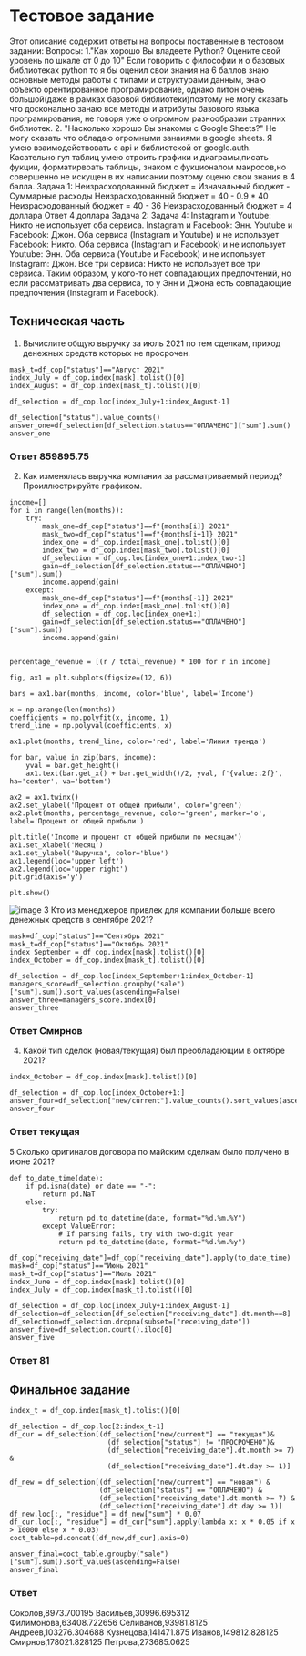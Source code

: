 # Тестовое задание 
Этот описание содержит ответы на вопросы поставенные в тестовом задании:
Вопросы:
1."Как хорошо Вы владеете Python? Оцените свой уровень по шкале от 0 до 10" 
Если говорить о философии и о базовых библиотеках python то я бы оценил свои знания на 6 баллов знаю основные методы работы с типами и структурами данным, знаю объекто орентированное програмирование, однако питон очень большой(даже в рамках базовой библиотеки)поэтому не могу сказать что досконально занаю все методы и атрибуты базового языка програмирования, не говоря уже о огромном разнообразии странних библиотек.
2. "Насколько хорошо Вы знакомы с Google Sheets?"
Не могу сказать что обладаю огромными занаиями в google sheets. Я умею взаимодействовать с api и библиотекой от google.auth. Касательно гул таблиц умею строить графики и диаграмы,писать фукции, форматирвоать таблицы, знаком с фукционалом макросов,но совершенно не искущен в их написании поэтому оценю свои знания в 4 балла.
Задача 1:
Неизрасходованный бюджет = Изначальный бюджет - Суммарные расходы
Неизрасходованный бюджет = 40 - 0.9 * 40
Неизрасходованный бюджет = 40 - 36
Неизрасходованный бюджет = 4 доллара Ответ 4 доллара
Задача 2:
Задача 4:
Instagram и Youtube: Никто не использует оба сервиса.
Instagram и Facebook: Энн.
Youtube и Facebook: Джон.
Оба сервиса (Instagram и Youtube) и не использует Facebook: Никто.
Оба сервиса (Instagram и Facebook) и не использует Youtube: Энн.
Оба сервиса (Youtube и Facebook) и не использует Instagram: Джон.
Все три сервиса: Никто не использует все три сервиса.
Таким образом, у кого-то нет совпадающих предпочтений, но если рассматривать два сервиса, то у Энн и Джона есть совпадающие предпочтения (Instagram и Facebook).
## Техническая часть
1. Вычислите общую выручку за июль 2021 по тем сделкам, приход денежных
средств которых не просрочен.
```mask=df_cop["status"]=="Июль 2021"
mask_t=df_cop["status"]=="Август 2021"
index_July = df_cop.index[mask].tolist()[0]
index_August = df_cop.index[mask_t].tolist()[0]

df_selection = df_cop.loc[index_July+1:index_August-1]

df_selection["status"].value_counts()
answer_one=df_selection[df_selection.status=="ОПЛАЧЕНО"]["sum"].sum()
answer_one
```
### Ответ 859895.75
2. Как изменялась выручка компании за рассматриваемый период?
Проиллюстрируйте графиком.
```months=["Май","Июнь","Июль","Август","Сентябрь","Октябрь"]
income=[]
for i in range(len(months)):
    try:
        mask_one=df_cop["status"]==f"{months[i]} 2021"
        mask_two=df_cop["status"]==f"{months[i+1]} 2021"
        index_one = df_cop.index[mask_one].tolist()[0]
        index_two = df_cop.index[mask_two].tolist()[0]
        df_selection = df_cop.loc[index_one+1:index_two-1]
        gain=df_selection[df_selection.status=="ОПЛАЧЕНО"]["sum"].sum()
        income.append(gain)
    except:
        mask_one=df_cop["status"]==f"{months[-1]} 2021"
        index_one = df_cop.index[mask_one].tolist()[0]
        df_selection = df_cop.loc[index_one+1:]
        gain=df_selection[df_selection.status=="ОПЛАЧЕНО"]["sum"].sum()
        income.append(gain)
```
``` total_revenue = sum(income)

percentage_revenue = [(r / total_revenue) * 100 for r in income]

fig, ax1 = plt.subplots(figsize=(12, 6))

bars = ax1.bar(months, income, color='blue', label='Income')

x = np.arange(len(months))
coefficients = np.polyfit(x, income, 1)
trend_line = np.polyval(coefficients, x)

ax1.plot(months, trend_line, color='red', label='Линия тренда')

for bar, value in zip(bars, income):
    yval = bar.get_height()
    ax1.text(bar.get_x() + bar.get_width()/2, yval, f'{value:.2f}', ha='center', va='bottom')

ax2 = ax1.twinx()
ax2.set_ylabel('Процент от общей прибыли', color='green')
ax2.plot(months, percentage_revenue, color='green', marker='o', label='Процент от общей прибыли')

plt.title('Income и процент от общей прибыли по месяцам')
ax1.set_xlabel('Месяц')
ax1.set_ylabel('Выручка', color='blue')
ax1.legend(loc='upper left')
ax2.legend(loc='upper right')
plt.grid(axis='y')

plt.show()
```
![image](https://github.com/Nikolairopin/Company_Test/assets/126417867/00afe3dd-b929-42f4-b858-71b872797e9d)
3 Кто из менеджеров привлек для компании больше всего денежных средств в
сентябре 2021?
```
mask=df_cop["status"]=="Сентябрь 2021"
mask_t=df_cop["status"]=="Октябрь 2021"
index_September = df_cop.index[mask].tolist()[0]
index_October = df_cop.index[mask_t].tolist()[0]

df_selection = df_cop.loc[index_September+1:index_October-1]
managers_score=df_selection.groupby("sale")["sum"].sum().sort_values(ascending=False)
answer_three=managers_score.index[0]
answer_three
```
### Ответ Смирнов
4. Какой тип сделок (новая/текущая) был преобладающим в октябре 2021?
``` mask=df_cop["status"]=="Октябрь 2021"
index_October = df_cop.index[mask].tolist()[0]

df_selection = df_cop.loc[index_October+1:]
answer_four=df_selection["new/current"].value_counts().sort_values(ascending=False).index[0]
answer_four
```
### Ответ текущая
5 Сколько оригиналов договора по майским сделкам было получено в июне 2021?
```# функция для создания datetimeтипа данных в столбце receiving date 
def to_date_time(date):
    if pd.isna(date) or date == "-":
        return pd.NaT
    else:
        try:
            return pd.to_datetime(date, format="%d.%m.%Y")
        except ValueError:
            # If parsing fails, try with two-digit year
            return pd.to_datetime(date, format="%d.%m.%y")
 
df_cop["receiving_date"]=df_cop["receiving_date"].apply(to_date_time)
mask=df_cop["status"]=="Июнь 2021"
mask_t=df_cop["status"]=="Июль 2021"
index_June = df_cop.index[mask].tolist()[0]
index_July = df_cop.index[mask_t].tolist()[0]

df_selection = df_cop.loc[index_July+1:index_August-1]
df_selection=df_selection[df_selection["receiving_date"].dt.month==8]
df_selection=df_selection.dropna(subset=["receiving_date"])
answer_five=df_selection.count().iloc[0]
answer_five
``` 
### Ответ 81
## Финальное задание 
``` mask_t=df_cop["status"]=="Июль 2021"
index_t = df_cop.index[mask_t].tolist()[0]

df_selection = df_cop.loc[2:index_t-1]
df_cur = df_selection[(df_selection["new/current"] == "текущая")&
                        (df_selection["status"] != "ПРОСРОЧЕНО")&
                        (df_selection["receiving_date"].dt.month >= 7) & 
                        (df_selection["receiving_date"].dt.day >= 1)]

df_new = df_selection[(df_selection["new/current"] == "новая") & 
                      (df_selection["status"] == "ОПЛАЧЕНО") & 
                      (df_selection["receiving_date"].dt.month >= 7) & 
                      (df_selection["receiving_date"].dt.day >= 1)]
df_new.loc[:, "residue"] = df_new["sum"] * 0.07
df_cur.loc[:, "residue"] = df_cur["sum"].apply(lambda x: x * 0.05 if x > 10000 else x * 0.03)
coct_table=pd.concat([df_new,df_cur],axis=0)

answer_final=coct_table.groupby("sale")["sum"].sum().sort_values(ascending=False)
answer_final
```
### Ответ
Соколов,8973.700195
Васильев,30996.695312
Филимонова,63408.722656
Селиванов,93981.8125
Андреев,103276.304688
Кузнецова,141471.875
Иванов,149812.828125
Смирнов,178021.828125
Петрова,273685.0625


